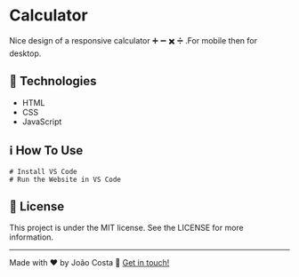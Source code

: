 # Calculator
Nice design of a responsive calculator :heavy_plus_sign: :heavy_minus_sign: :heavy_multiplication_x: :heavy_division_sign: .For mobile then for desktop.
## 🚀 Technologies
- HTML
- CSS 
- JavaScript 
## ℹ️ How To Use
~~~ # Clone this repository
# Install VS Code
# Run the Website in VS Code
~~~
## 📝 License
This project is under the MIT license. See the LICENSE for more information.

---

Made with ♥ by João Costa :wave: [Get in touch!](https://www.linkedin.com/in/joaocosta123/)
